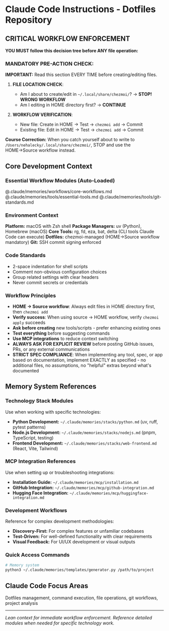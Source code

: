 # Claude Code Instructions - Dotfiles Repository

## CRITICAL WORKFLOW ENFORCEMENT

**YOU MUST follow this decision tree before ANY file operation:**

### MANDATORY PRE-ACTION CHECK:
**IMPORTANT:** Read this section EVERY TIME before creating/editing files.

1. **FILE LOCATION CHECK**:
   - Am I about to create/edit in `~/.local/share/chezmoi/`? → **STOP! WRONG WORKFLOW**
   - Am I editing in HOME directory first? → **CONTINUE**

2. **WORKFLOW VERIFICATION**:  
   - New file: Create in HOME → Test → `chezmoi add` → Commit
   - Existing file: Edit in HOME → Test → `chezmoi add` → Commit

**Course Correction:** When you catch yourself about to write to `/Users/nehalecky/.local/share/chezmoi/`, STOP and use the HOME→Source workflow instead.


## Core Development Context

### Essential Workflow Modules (Auto-Loaded)
@.claude/memories/workflows/core-workflows.md
@.claude/memories/tools/essential-tools.md
@.claude/memories/tools/git-standards.md

### Environment Context
**Platform:** macOS with Zsh shell
**Package Managers:** uv (Python), Homebrew (macOS)
**Core Tools:** rg, fd, eza, bat, delta (CLI tools Claude Code can execute)
**Dotfiles:** chezmoi-managed (HOME→Source workflow mandatory)
**Git:** SSH commit signing enforced

### Code Standards
- 2-space indentation for shell scripts
- Comment non-obvious configuration choices
- Group related settings with clear headers
- Never commit secrets or credentials

### Workflow Principles
- **HOME → Source workflow**: Always edit files in HOME directory first, then `chezmoi add`
- **Verify success**: When using source → HOME workflow, verify `chezmoi apply` succeeds
- **Ask before creating** new tools/scripts - prefer enhancing existing ones
- **Test everything** before suggesting commands
- **Use MCP integrations** to reduce context switching
- **ALWAYS ASK FOR EXPLICIT REVIEW** before posting GitHub issues, PRs, or any external communications
- **STRICT SPEC COMPLIANCE**: When implementing any tool, spec, or app based on documentation, implement EXACTLY as specified - no additional files, no assumptions, no "helpful" extras beyond what's documented

## Memory System References

### Technology Stack Modules
Use when working with specific technologies:
- **Python Development:** `~/.claude/memories/stacks/python.md` (uv, ruff, pytest patterns)
- **Node.js Development:** `~/.claude/memories/stacks/nodejs.md` (pnpm, TypeScript, testing)
- **Frontend Development:** `~/.claude/memories/stacks/web-frontend.md` (React, Vite, Tailwind)

### MCP Integration References
Use when setting up or troubleshooting integrations:
- **Installation Guide:** `~/.claude/memories/mcp/installation.md`
- **GitHub Integration:** `~/.claude/memories/mcp/github-integration.md`
- **Hugging Face Integration:** `~/.claude/memories/mcp/huggingface-integration.md`

### Development Workflows
Reference for complex development methodologies:
- **Discovery-First:** For complex features or unfamiliar codebases
- **Test-Driven:** For well-defined functionality with clear requirements  
- **Visual Feedback:** For UI/UX development or visual outputs

### Quick Access Commands
```bash
# Memory system
python3 ~/.claude/memories/templates/generator.py /path/to/project
```

## Claude Code Focus Areas
Dotfiles management, command execution, file operations, git workflows, project analysis

---

*Lean context for immediate workflow enforcement. Reference detailed modules when needed for specific technology work.*